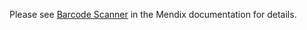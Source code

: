 Please see [Barcode Scanner](https://docs.mendix.com/appstore/widgets/barcode-scanner) in the Mendix documentation for details.
